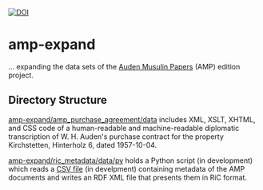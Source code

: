[![DOI](https://zenodo.org/badge/DOI/10.5281/zenodo.6226159.svg)](https://doi.org/10.5281/zenodo.6226159)
# amp-expand

... expanding the data sets of the [Auden Musulin Papers](https://github.com/Auden-Musulin-Papers) (AMP) edition project.

## Directory Structure

[amp-expand/amp_purchase_agreement/data](https://github.com/timofruehwirth/amp-expand/tree/main/amp_purchase_agreement/data) includes XML, XSLT, XHTML, and CSS code of a human-readable and machine-readable diplomatic transcription of W. H. Auden's purchase contract for the property Kirchstetten, Hinterholz 6, dated 1957-10-04.

[amp-expand/ric_metadata/data/py](https://github.com/timofruehwirth/amp-expand/tree/main/ric_metadata/data/py) holds a Python script (in development) which reads a [CSV file](https://github.com/Auden-Musulin-Papers/amp-data/blob/main/data/ric_metadata/ric_metadata.csv) (in develpment) containing metadata of the AMP documents and writes an RDF XML file that presents them in RiC format.

